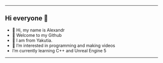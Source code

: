 ___
## Hi everyone 👋
- 🔭 Hi, my name is Alexandr
- 🌱 Welcome to my Github
- 👯 I am from Yakutia.
- 🤔 I’m interested in programming and making videos
- I’m currently learning C++ and Unreal Engine 5
___





